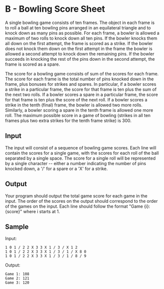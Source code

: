 # B - Bowling Score Sheet

A single bowling game consists of ten frames. The object in each frame is to
roll a ball at ten bowling pins arranged in an equilateral triangle and to knock
down as many pins as possible. For each frame, a bowler is allowed a maximum of
two rolls to knock down all ten pins. If the bowler knocks them all down on the
first attempt, the frame is scored as a strike. If the bowler does not knock
them down on the first attempt in the frame the bowler is allowed a second
attempt to knock down the remaining pins. If the bowler succeeds in knocking the
rest of the pins down in the second attempt, the frame is scored as a spare.

The score for a bowling game consists of sum of the scores for each frame. The
score for each frame is the total number of pins knocked down in the frame, plus
bonuses for strikes and spares. In particular, if a bowler scores a strike in a
particular frame, the score for that frame is ten plus the sum of the next two
rolls. If a bowler scores a spare in a particular frame, the score for that
frame is ten plus the score of the next roll. If a bowler scores a strike in the
tenth (final) frame, the bowler is allowed two more rolls. Similarly, a bowler
scoring a spare in the tenth frame is allowed one more roll. The maximum
possible score in a game of bowling (strikes in all ten frames plus two extra
strikes for the tenth frame strike) is 300.

## Input
The input will consist of a sequence of bowling game scores. Each line will
contain the scores for a single game, with the scores for each roll of the ball
separated by a single space. The score for a single roll will be represented by
a single character -- either a number indicating the number of pins knocked
down, a '/' for a spare or a 'X' for a strike.

## Output
Your program should output the total game score for each game in the input. The
order of the scores on the output should correspond to the order of the games on
the input. Each line should follow the format "Game {i}: {score}" where i starts
at 1.

## Sample
Input:
```
1 0 1 / 2 2 X 3 3 X 1 / 3 / X 1 2
1 0 1 / 2 2 X 3 3 X 1 / 3 / 1 / X 8 0
1 0 1 / 2 2 X 3 3 X 1 / 3 / 1 / 8 / 9
```

Output:
```
Game 1: 108
Game 2: 121
Game 3: 120
```
